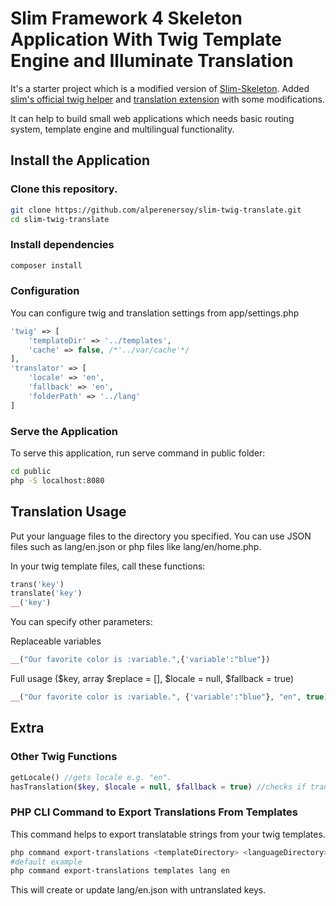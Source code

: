 # Slim Framework 4 Skeleton Application With Twig Template Engine and Illuminate Translation

It's a starter project which is a modified version of [Slim-Skeleton](https://github.com/slimphp/Slim-Skeleton). Added [slim's official twig helper](https://github.com/slimphp/Twig-View) and [translation extension](https://github.com/dkesberg/slim-twig-translation-extension) with some modifications.

It can help to build small web applications which needs basic routing system, template engine and multilingual functionality.

## Install the Application

### Clone this repository.

```bash
git clone https://github.com/alperenersoy/slim-twig-translate.git
cd slim-twig-translate
```

### Install dependencies

```bash
composer install
```

### Configuration

You can configure twig and translation settings from app/settings.php
```php
'twig' => [
    'templateDir' => '../templates',
    'cache' => false, /*'../var/cache'*/
],
'translator' => [
    'locale' => 'en',
    'fallback' => 'en',
    'folderPath' => '../lang'
]
```

### Serve the Application

To serve this application, run serve command in public folder:

```bash
cd public
php -S localhost:8080
```

## Translation Usage

Put your language files to the directory you specified. You can use JSON files such as lang/en.json or php files like lang/en/home.php.

In your twig template files, call these functions:

```php
trans('key')
translate('key')
__('key')
```

You can specify other parameters:

Replaceable variables
```php
__("Our favorite color is :variable.",{'variable':"blue"})
```

Full usage ($key, array $replace = [], $locale = null, $fallback = true)
```php
__("Our favorite color is :variable.", {'variable':"blue"}, "en", true)
```

## Extra

### Other Twig Functions
```php
getLocale() //gets locale e.g. "en".
hasTranslation($key, $locale = null, $fallback = true) //checks if translation exists. returns true or false
```

### PHP CLI Command to Export Translations From Templates

This command helps to export translatable strings from your twig templates.

```bash
php command export-translations <templateDirectory> <languageDirectory> <targetLanguage>
#default example
php command export-translations templates lang en
```

This will create or update lang/en.json with untranslated keys.